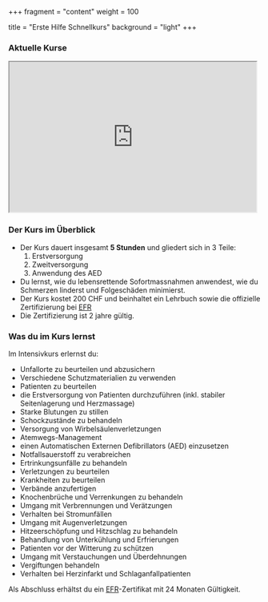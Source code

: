 +++
fragment = "content"
weight = 100

title = "Erste Hilfe Schnellkurs"
background = "light"
+++

### Aktuelle Kurse
<iframe src="https://app.cituro.com/booking/4349650?presetService=11eb9dd94a62b9c19c1b85b0407cc527" width="98%" height="300"></iframe>

### Der Kurs im Überblick

- Der Kurs dauert insgesamt **5 Stunden** und gliedert sich in 3 Teile:
  1. Erstversorgung
  2. Zweitversorgung
  3. Anwendung des AED
- Du lernst, wie du lebensrettende Sofortmassnahmen anwendest, wie du Schmerzen linderst und Folgeschäden minimierst.
- Der Kurs kostet 200 CHF und beinhaltet ein Lehrbuch sowie die offizielle Zertifizierung bei [EFR](https://emergencyfirstresponse.com)
- Die Zertifizierung ist 2 jahre gültig.

### Was du im Kurs lernst

Im Intensivkurs erlernst du:

- Unfallorte zu beurteilen und abzusichern
- Verschiedene Schutzmaterialien zu verwenden
- Patienten zu beurteilen
- die Erstversorgung von Patienten durchzuführen (inkl. stabiler Seitenlagerung und Herzmassage)
- Starke Blutungen zu stillen
- Schockzustände zu behandeln
- Versorgung von Wirbelsäulenverletzungen
- Atemwegs-Management
- einen Automatischen Externen Defibrillators (AED) einzusetzen
- Notfallsauerstoff zu verabreichen
- Ertrinkungsunfälle zu behandeln
- Verletzungen zu beurteilen
- Krankheiten zu beurteilen
- Verbände anzufertigen
- Knochenbrüche und Verrenkungen zu behandeln
- Umgang mit Verbrennungen und Verätzungen
- Verhalten bei Stromunfällen
- Umgang mit Augenverletzungen
- Hitzeerschöpfung und Hitzschlag zu behandeln
- Behandlung von Unterkühlung und Erfrierungen
- Patienten vor der Witterung zu schützen
- Umgang mit Verstauchungen und Überdehnungen
- Vergiftungen behandeln
- Verhalten bei Herzinfarkt und Schlaganfallpatienten

Als Abschluss erhältst du ein [EFR](https://emergencyfirstresponse.com)-Zertifikat mit 24 Monaten Gültigkeit.